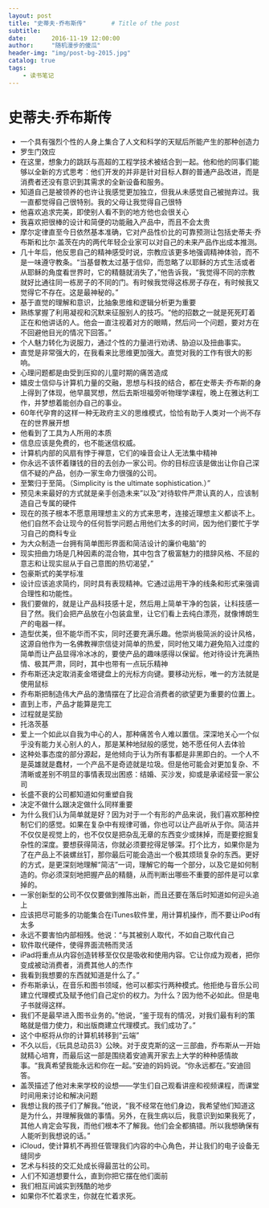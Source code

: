 ```yaml
---
layout: post
title: "史蒂夫·乔布斯传"       # Title of the post
subtitle:
date:       2016-11-19 12:00:00
author:     "随机漫步的傻瓜"
header-img: "img/post-bg-2015.jpg"
catalog: true
tags:
    - 读书笔记
---
```


# 史蒂夫·乔布斯传

- 一个具有强烈个性的人身上集合了人文和科学的天赋后所能产生的那种创造力
- 罗生门效应
- 在这里，想象力的跳跃与高超的工程学技术被结合到一起。他和他的同事们能够以全新的方式思考：他们开发的并非是针对目标人群的普通产品改进，而是消费者还没有意识到其需求的全新设备和服务。
- 知道自己是被领养的也许让我感觉更加独立，但我从未感觉自己被抛弃过。我一直都觉得自己很特别。我的父母让我觉得自己很特
- 他喜欢追求完美，即使别人看不到的地方他也会很关心
- 我喜欢把很棒的设计和简便的功能融入产品中，而且不会太贵
- 摩尔定律直至今日依然基本准确，它对产品性价比的可靠预测让包括史蒂夫·乔布斯和比尔·盖茨在内的两代年轻企业家可以对自己的未来产品作出成本推测。
- 几十年后，他反思自己的精神感受时说，宗教应该更多地强调精神体验，而不是一味遵守教条。“当基督教太过基于信仰，而忽略了以耶稣的方式生活或者从耶稣的角度看世界时，它的精髓就消失了，”他告诉我，“我觉得不同的宗教就好比通往同一栋房子的不同的门。有时候我觉得这栋房子存在，有时候我又觉得它不存在。这是最神秘的。”
- 基于直觉的理解和意识，比抽象思维和逻辑分析更为重要
- 熟练掌握了利用凝视和沉默来征服别人的技巧。“他的招数之一就是死死盯着正在和他讲话的人。他会一直注视着对方的眼睛，然后问一个问题，要对方在不回避他目光的情况下回答。”
- 个人魅力转化为说服力，通过个性的力量进行劝诱、胁迫以及扭曲事实。
- 直觉是非常强大的，在我看来比思维更加强大。直觉对我的工作有很大的影响。
- 心理问题都是由受到压抑的儿童时期的痛苦造成
- 嬉皮士信仰与计算机力量的交融，思想与科技的结合，都在史蒂夫·乔布斯的身上得到了体现，他早晨冥想，然后去斯坦福旁听物理学课程，晚上在雅达利工作，并梦想着能创办自己的事业。
- 60年代孕育的这样一种无政府主义的思维模式，恰恰有助于人类对一个尚不存在的世界展开想
- 他看到了工具为人所用的本质
- 信息应该是免费的，也不能迷信权威。
- 计算机内部的风扇有悖于禅意，它们的噪音会让人无法集中精神
- 你永远不该怀着赚钱的目的去创办一家公司。你的目标应该是做出让你自己深信不疑的产品，创办一家生命力很强的公司。
- 至繁归于至简。（Simplicity is the ultimate sophistication.）”
- 预见未来最好的方式就是亲手创造未来”以及“对待软件严肃认真的人，应该制造自己专属的硬件
- 现在的孩子根本不愿意用理想主义的方式来思考，连接近理想主义都谈不上。他们自然不会让现今的任何哲学问题占用他们太多的时间，因为他们要忙于学习自己的商科专业
- 为大众制造一台拥有简单图形界面和简洁设计的廉价电脑”的
- 现实扭曲力场是几种因素的混合物，其中包含了极富魅力的措辞风格、不屈的意志和让现实屈从于自己意图的热切渴望，”
- 包豪斯式的美学标准
- 设计应该追求简约，同时具有表现精神。它通过运用干净的线条和形式来强调合理性和功能性。
- 我们要做的，就是让产品科技感十足，然后用上简单干净的包装，让科技感一目了然。我们会把产品放在小包装盒里，让它们看上去纯白漂亮，就像博朗生产的电器一样。
- 造型优美，但不能华而不实，同时还要充满乐趣。他崇尚极简派的设计风格，这源自他作为一名佛教禅宗信徒对简单的热爱，同时他又竭力避免陷入过度的简单而让产品显得冷冰冰的，要使产品的趣味感得以保留。他对待设计充满热情、极其严肃，同时，其中也带有一点玩乐精神
- 乔布斯还决定取消麦金塔键盘上的光标方向键。要移动光标，唯一的方法就是使用鼠标
- 乔布斯把制造伟大产品的激情摆在了比迎合消费者的欲望更为重要的位置上。
- 直到上市，产品才能算是完工
- 过程就是奖励
- 托洛茨基
- 爱上一个如此以自我为中心的人，那种痛苦令人难以置信。深深地关心一个似乎没有能力关心别人的人，那是某种地狱般的感觉，她不愿任何人去体验
- 这种处事态度的部分源起，是他倾向于认为所有事都是非黑即白的。一个人不是英雄就是蠢材，一个产品不是奇迹就是垃圾。但是他可能会对更加复杂、不清晰或差别不明显的事情表现出困惑：结婚、买沙发，抑或是承诺经营一家公司
- 长盛不衰的公司都知道如何重塑自我
- 决定不做什么跟决定做什么同样重要
- 为什么我们认为简单就是好？因为对于一个有形的产品来说，我们喜欢那种控制它们的感觉。如果在复杂中有规律可循，你也可以让产品听从于你。简洁并不仅仅是视觉上的，也不仅仅是把杂乱无章的东西变少或抹掉，而是要挖掘复杂性的深度。要想获得简洁，你就必须要挖得足够深。打个比方，如果你是为了在产品上不装螺丝钉，那你最后可能会造出一个极其烦琐复杂的东西。更好的方式，是更深刻地理解“简洁”一词，理解它的每一个部分，以及它是如何制造的。你必须深刻地把握产品的精髓，从而判断出哪些不重要的部件是可以拿掉的。
- 一家创新型的公司不仅仅要做到推陈出新，而且还要在落后时知道如何迎头追上
- 应该把尽可能多的功能集合在iTunes软件里，用计算机操作，而不要让iPod有太多
- 永远不要害怕内部相残。他说：“与其被别人取代，不如自己取代自己
- 软件取代硬件，使得界面流畅而灵活
- iPad将重点从内容创造转移至仅仅是吸收和使用内容。它让你成为观者，把你变成被动消费者，消费其他人的杰作
- 我看到我想要的东西就知道是什么了。”
- 乔布斯承认，在音乐和图书领域，他可以都实行两种模式。他拒绝与音乐公司建立代理模式及赋予他们自己定价的权力。为什么？因为他不必如此。但是电子书就得这样。
- 我们不是最早进入图书业务的。”他说，“鉴于现有的情况，对我们最有利的策略就是借力使力，和出版商建立代理模式。我们成功了。”
- 这个中枢将从你的计算机转移到“云端”
- 不久以后，《玩具总动员3》公映。对于皮克斯的这一三部曲，乔布斯从一开始就精心培育，而最后这一部是围绕着安迪离开家去上大学的种种感情故事。“我真希望我能永远和你在一起。”安迪的妈妈说。“你永远都在。”安迪回答。
- 盖茨描述了他对未来学校的设想——学生们自己观看讲座和视频课程，而课堂时间用来讨论和解决问题
- 我想让我的孩子们了解我。”他说，“我不经常在他们身边，我希望他们知道这是为什么，并理解我做的事情。另外，在我生病以后，我意识到如果我死了，其他人肯定会写我，而他们根本不了解我。他们会全都搞错。所以我想确保有人能听到我想说的话。”
- iCloud，使计算机不再担任管理我们内容的中心角色，并让我们的电子设备无缝同步
- 艺术与科技的交汇处成长得最茁壮的公司。
- 人们不知道想要什么，直到你把它摆在他们面前
- 我们相互间诚实到残酷的地步
- 如果你不忙着求生，你就在忙着求死。
